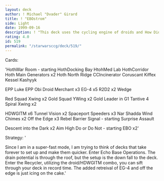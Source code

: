 ```yaml
---
layout: deck
author: ! Michael "Dvader" Girard
title: ! "EBOstrom"
side: Light
date: 1999-09-16
description: ! "This deck uses the cycling engine of droids and How Did We Get Into This Mess, to get out EBO in record time."
rating: 4.0
id: 519
permalink: "/starwarsccg/deck/519/"
---
```

Cards: 

'HothWar Room - starting
HothDocking Bay
HtohMed Lab
HothCorridor
Hoth Main Generators x2
Hoth North Ridge
CCIncinerator
Coruscant
Kiffex
Kessel
Kashyyk

EPP Luke
EPP Obi
Droid Merchant x3
EG-4 x5
R2D2 x2
Wedge

Red Squad Xwing x2
Gold Squad YWing x2
Gold Leader in G1
Tantive 4
Spiral
Xwing x2

HDWGITM x6
Tunnel Vision x2
Spaceport Speeders x3
Nar Shadda Wind Chimes x2
Off the Edge x3
Rebel Barrier
Signal - starting
Surprise Assault

Descent into the Dark x2
Aim High
Do or Do Not - starting
EBO x2'

Strategy: '

Since I am in a super-fast mode, I am trying to think of decks that take forever to set up and make them quicker.  Enter Echo Base Operations.  The drain potential is through the roof, but the setup is the down fall to the deck. Enter the Recycler, utilizing the droid/HDWGITM combo, you can sift through your deck in record time.  The added retreival of EG-4 and off the edge is just icing on the cake.'
